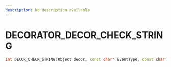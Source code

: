```yaml
---
description: No description available 
---
```


# DECORATOR\_DECOR_CHECK_STRING

```cpp
int DECOR_CHECK_STRING(Object decor, const char* EventType, const char* EventName);
```